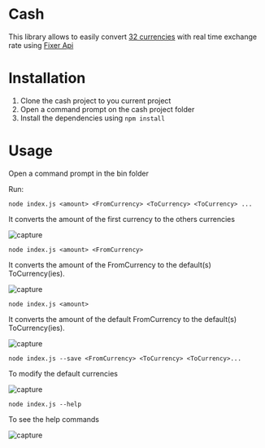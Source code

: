 # Cash

This library allows to easily convert [32 currencies](./lib/currencies.json) with real time exchange rate using [Fixer Api](./https://api.fixer.io/latest)


# Installation

1. Clone the cash project to you current project
2. Open a command prompt on the cash project folder
3. Install the dependencies using `npm install`

# Usage

Open a command prompt in the bin folder

Run:

`node index.js <amount> <FromCurrency> <ToCurrency> <ToCurrency> ...`

It converts the amount of the first currency to the others currencies

![capture](/img/Capture1.png)

`node index.js <amount> <FromCurrency>`

It converts the amount of the FromCurrency to the default(s) ToCurrency(ies).

![capture](/img/Capture2.png)

`node index.js <amount>`

It converts the amount of the default FromCurrency to the default(s) ToCurrency(ies).

![capture](/img/Capture3.png)

`node index.js --save <FromCurrency> <ToCurrency> <ToCurrency>...`

To modify the default currencies 

![capture](/img/Capture4.png)

`node index.js --help`

To see the help commands

![capture](/img/Capture5.png)

